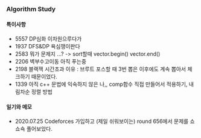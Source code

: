 ### Algorithm Study

#### 특이사항
 * 5557 DP심화 이차원으루다가
 * 1937 DFS&DP 욕심쟁이판다
 * 2583 뭐가 문제지 ...? -> sort할때 vector.begin() vector.end()
 * 2206 벽부수고이동 아직 푸는중
 * 2198 블랙잭 시간초과 이유 : 브루트 포스할 때 3번 뽑은 이후에도 계속 뽑아서 체크하기 때문이었다.
 * 1339 아직 c++ 문법에 익숙하지 않은 나,, comp함수 직접 만들어서 적용하기, 내림차순 정렬 방법
 
#### 일기와 메모
 * 2020.07.25 Codeforces 가입하고 (제일 쉬워보이는) round 656에서 문제를 쇼쇼쇽 풀어보았다.
